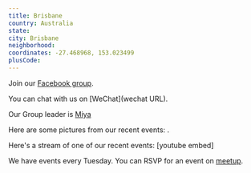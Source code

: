 ```yaml
---
title: Brisbane
country: Australia
state: 
city: Brisbane
neighborhood: 
coordinates: -27.468968, 153.023499
plusCode:
---
```

Join our [Facebook group](https://www.facebook.com/groups/free.code.camp.brisbane).

You can chat with us on [WeChat](wechat URL).

Our Group leader is [Miya](freecodecamp.org/miya)

Here are some pictures from our recent events:
![]().

Here's a stream of one of our recent events:
[youtube embed]

We have events every Tuesday. You can RSVP for an event on [meetup](meetupurl).
